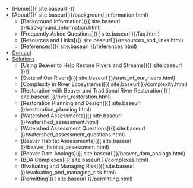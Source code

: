 * [Home]({{ site.baseurl }})
* [About]({{ site.baseurl }}/background_information.html)
	*   [Background Information]({{ site.baseurl }}/background_information.html)
	*   [Frequently Asked Questions]({{ site.baseurl }}/faq.html)
	*   [Resources and Links]({{ site.baseurl }}/resources_and_links.html)
	*   [References]({{ site.baseurl }}/references.html)
* [Contact]()
* [Solutions]()
	*   [Using Beaver to Help Restore Rivers and Streams]({{ site.baseurl }}/)
	*   [State of Our Rivers]({{ site.baseurl }}/state_of_our_rivers.html)
	<!--*   [Different Settings, Different Rivers]({{ site.baseurl }}/different_settings_differnet_rivers.html)-->
	*   [Complexity in River Ecosystems]({{ site.baseurl }}/complexity.html)
	*   [Restoration with Beaver and Traditional River Restoration]({{ site.baseurl }}/river_restoration.html)
	*   [Restoration Planning and Design]({{ site.baseurl }}/restoration_planning.html)
	*   [Watershed Assessments]({{ site.baseurl }}/watershed_assessment.html)
	*   [Watershed Assessment Questions]({{ site.baseurl }}/watershed_assessment_questions.html)
	*   [Beaver Habitat Assessments]({{ site.baseurl }}/beaver_habitat_assessment.html)
	*   [Beaver Dam Analogs]({{ site.baseurl }}/beaver_dam_analogs.html)
	*   [BDA Complexes]({{ site.baseurl }}/complexes.html)
	*   [Evaluating and Managing Risk]({{ site.baseurl }}/evaluating_and_managing_risk.html)
	*   [Permitting]({{ site.baseurl }}/permitting.html)
